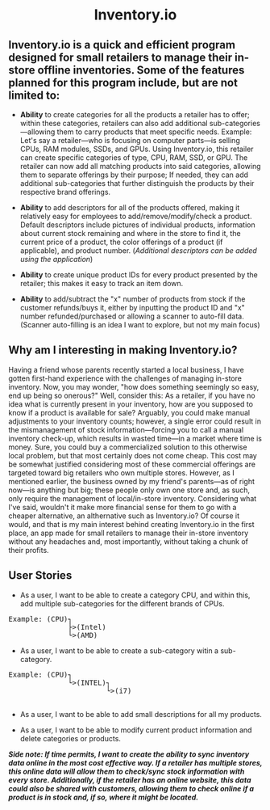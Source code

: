 <center> 

# **Inventory.io**

</center>

## Inventory.io is a quick and efficient program designed for small retailers to manage their in-store offline inventories. Some of the features planned for this program include, but are not limited to:
	
- **Ability** to create categories for all the products a retailer has to offer; within these categories, retailers can also add additional sub-categories—allowing them to carry products that meet specific needs.
 Example: Let's say a retailer—who is focusing on computer parts—is selling CPUs, RAM modules, SSDs, and GPUs. Using Inventory.io, this retailer can create specific categories of type, CPU, RAM, SSD, or GPU. The retailer can now add all matching products into said categories, allowing them to separate offerings by their purpose; If needed, they can add additional sub-categories that further distinguish the products by their respective brand offerings.

<space>

- **Ability** to add descriptors for all of the products offered, making it relatively easy for employees to add/remove/modify/check a product. Default descriptors include pictures of individual products, information about current stock remaining and where in the store to find it, the current price of a product, the color offerings of a product (if applicable), and product number. (*Additional descriptors can be added using the application*)

<space>

- **Ability** to create unique product IDs for every product presented by the retailer; this makes it easy to track an item down.

<space>

- **Ability** to add/subtract the "x" number of products from stock if the customer refunds/buys it, either by inputting the product ID and "x" number refunded/purchased or allowing a scanner to auto-fill data. (Scanner auto-filling is an idea I want to explore, but not my main focus)

## Why am I interesting in making Inventory.io? 
Having a friend whose parents recently started a local business, I have gotten first-hand experience with the challenges of managing in-store inventory. Now, you may wonder, "how does something seemingly so easy, end up being so onerous?" Well, consider this: As a retailer, if you have no idea what is currently present in your inventory, how are you supposed to know if a product is available for sale? 
Arguably, you could make manual adjustments to your inventory counts; however, a single error could result in the mismanagement of stock information—forcing you to call a manual inventory check-up, which results in wasted time—in a market where time is money. Sure, you could buy a commercialized solution to this otherwise local problem, but that most certainly does not come cheap. This cost may be somewhat justified considering most of these commercial offerings are targeted toward big retailers who own multiple stores.
However, as I mentioned earlier, the business owned by my friend's parents—as of right now—is anything but big; these people only own one store and, as such, only require the management of local/in-store inventory. Considering what I've said, wouldn't it make more financial sense for them to go with a cheaper alternative, an althernative such as Inventory.io? Of course it would, and that is my main interest behind creating Inventory.io in the first place, an app made for small retailers to manage their in-store inventory without any headaches and, most importantly, without taking a chunk of their profits.
## User Stories

- As a user, I want to be able to create a category CPU, and within this, add multiple sub-categories for the different brands of CPUs. 
<pre>
Example: (CPU)┐
              ├>(Intel)	
              └>(AMD)
</pre>	
- As a user, I want to be able to create a sub-category witin a sub-category. 
<pre>
Example: (CPU)┐             
              └>(INTEL)┐	
                       └>(i7)
													
</pre>

- As a user, I want to be able to add small descriptions for all my products.

- As a user, I want to be able to modify current product information and delete categories or products.

***Side note: If time permits, I want to create the ability to sync inventory data online in the most cost effective way. If a retailer has multiple stores, this online data will allow them to check/sync stock information with every store. Additionally, if the retailer has an online website, this data could also be shared with customers, allowing them to check online if a product is in stock and, if so, where it might be located.***